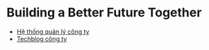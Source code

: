# Building a Better Future Together
- [Hệ thống quản lý công ty](https://erp.sfb-software.com)
- [Techblog công ty](https://techblog.sfb-software.com)

<script src="http://code.jquery.com/jquery-1.4.2.min.js"></script>
<script> var x = document.getElementsByClassName("site-footer-credits"); setTimeout(() => { x[0].remove(); }, 10); </script>
